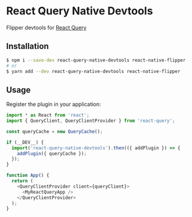 # React Query Native Devtools

Flipper devtools for [React Query](https://github.com/tannerlinsley/react-query)

## Installation

```bash
$ npm i --save-dev react-query-native-devtools react-native-flipper
# or
$ yarn add --dev react-query-native-devtools react-native-flipper
```

## Usage

Register the plugin in your application:

```javascript
import * as React from 'react';
import { QueryClient, QueryClientProvider } from 'react-query';

const queryCache = new QueryCache();

if (__DEV__) {
  import('react-query-native-devtools').then(({ addPlugin }) => {
    addPlugin({ queryCache });
  });
}

function App() {
  return (
    <QueryClientProvider client={queryClient}>
      <MyReactQueryApp />
    </QueryClientProvider>
  );
}
```
